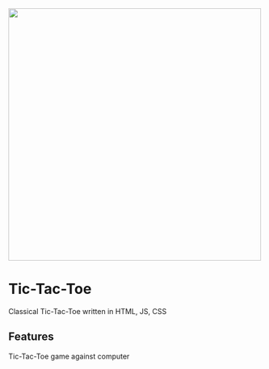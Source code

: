 <image src="Screenshot.jpg" width="500px">
  
# Tic-Tac-Toe
Classical Tic-Tac-Toe written in HTML, JS, CSS

## Features
Tic-Tac-Toe game against computer
